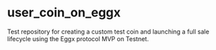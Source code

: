 # user_coin_on_eggx
Test repository for creating a custom test coin and launching a full sale lifecycle using the Eggx protocol MVP on Testnet.
